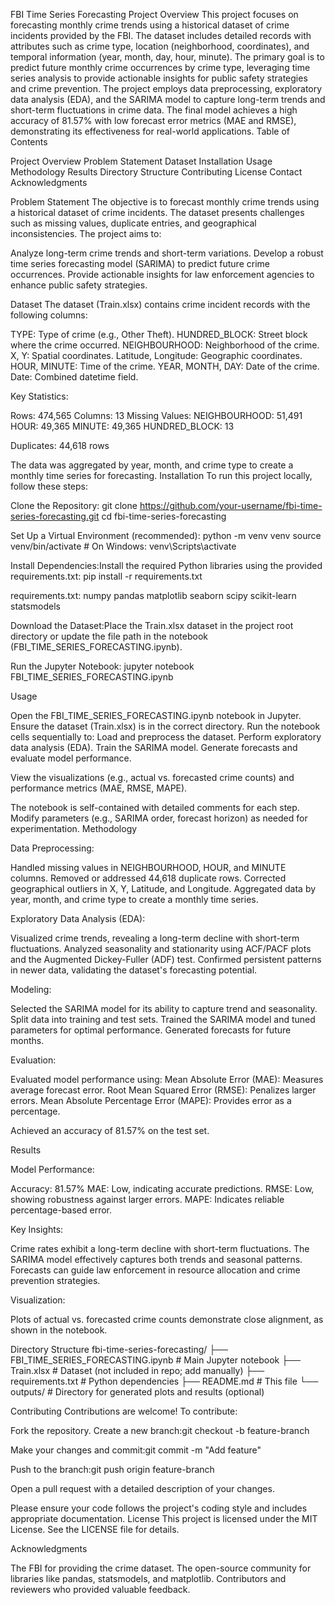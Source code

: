 FBI Time Series Forecasting
Project Overview
This project focuses on forecasting monthly crime trends using a historical dataset of crime incidents provided by the FBI. The dataset includes detailed records with attributes such as crime type, location (neighborhood, coordinates), and temporal information (year, month, day, hour, minute). The primary goal is to predict future monthly crime occurrences by crime type, leveraging time series analysis to provide actionable insights for public safety strategies and crime prevention.
The project employs data preprocessing, exploratory data analysis (EDA), and the SARIMA model to capture long-term trends and short-term fluctuations in crime data. The final model achieves a high accuracy of 81.57% with low forecast error metrics (MAE and RMSE), demonstrating its effectiveness for real-world applications.
Table of Contents

Project Overview
Problem Statement
Dataset
Installation
Usage
Methodology
Results
Directory Structure
Contributing
License
Contact
Acknowledgments

Problem Statement
The objective is to forecast monthly crime trends using a historical dataset of crime incidents. The dataset presents challenges such as missing values, duplicate entries, and geographical inconsistencies. The project aims to:

Analyze long-term crime trends and short-term variations.
Develop a robust time series forecasting model (SARIMA) to predict future crime occurrences.
Provide actionable insights for law enforcement agencies to enhance public safety strategies.

Dataset
The dataset (Train.xlsx) contains crime incident records with the following columns:

TYPE: Type of crime (e.g., Other Theft).
HUNDRED_BLOCK: Street block where the crime occurred.
NEIGHBOURHOOD: Neighborhood of the crime.
X, Y: Spatial coordinates.
Latitude, Longitude: Geographic coordinates.
HOUR, MINUTE: Time of the crime.
YEAR, MONTH, DAY: Date of the crime.
Date: Combined datetime field.

Key Statistics:

Rows: 474,565
Columns: 13
Missing Values:
NEIGHBOURHOOD: 51,491
HOUR: 49,365
MINUTE: 49,365
HUNDRED_BLOCK: 13


Duplicates: 44,618 rows

The data was aggregated by year, month, and crime type to create a monthly time series for forecasting.
Installation
To run this project locally, follow these steps:

Clone the Repository:
git clone https://github.com/your-username/fbi-time-series-forecasting.git
cd fbi-time-series-forecasting


Set Up a Virtual Environment (recommended):
python -m venv venv
source venv/bin/activate  # On Windows: venv\Scripts\activate


Install Dependencies:Install the required Python libraries using the provided requirements.txt:
pip install -r requirements.txt

requirements.txt:
numpy
pandas
matplotlib
seaborn
scipy
scikit-learn
statsmodels


Download the Dataset:Place the Train.xlsx dataset in the project root directory or update the file path in the notebook (FBI_TIME_SERIES_FORECASTING.ipynb).

Run the Jupyter Notebook:
jupyter notebook FBI_TIME_SERIES_FORECASTING.ipynb



Usage

Open the FBI_TIME_SERIES_FORECASTING.ipynb notebook in Jupyter.
Ensure the dataset (Train.xlsx) is in the correct directory.
Run the notebook cells sequentially to:
Load and preprocess the dataset.
Perform exploratory data analysis (EDA).
Train the SARIMA model.
Generate forecasts and evaluate model performance.


View the visualizations (e.g., actual vs. forecasted crime counts) and performance metrics (MAE, RMSE, MAPE).

The notebook is self-contained with detailed comments for each step. Modify parameters (e.g., SARIMA order, forecast horizon) as needed for experimentation.
Methodology

Data Preprocessing:

Handled missing values in NEIGHBOURHOOD, HOUR, and MINUTE columns.
Removed or addressed 44,618 duplicate rows.
Corrected geographical outliers in X, Y, Latitude, and Longitude.
Aggregated data by year, month, and crime type to create a monthly time series.


Exploratory Data Analysis (EDA):

Visualized crime trends, revealing a long-term decline with short-term fluctuations.
Analyzed seasonality and stationarity using ACF/PACF plots and the Augmented Dickey-Fuller (ADF) test.
Confirmed persistent patterns in newer data, validating the dataset's forecasting potential.


Modeling:

Selected the SARIMA model for its ability to capture trend and seasonality.
Split data into training and test sets.
Trained the SARIMA model and tuned parameters for optimal performance.
Generated forecasts for future months.


Evaluation:

Evaluated model performance using:
Mean Absolute Error (MAE): Measures average forecast error.
Root Mean Squared Error (RMSE): Penalizes larger errors.
Mean Absolute Percentage Error (MAPE): Provides error as a percentage.


Achieved an accuracy of 81.57% on the test set.



Results

Model Performance:

Accuracy: 81.57%
MAE: Low, indicating accurate predictions.
RMSE: Low, showing robustness against larger errors.
MAPE: Indicates reliable percentage-based error.


Key Insights:

Crime rates exhibit a long-term decline with short-term fluctuations.
The SARIMA model effectively captures both trends and seasonal patterns.
Forecasts can guide law enforcement in resource allocation and crime prevention strategies.


Visualization:

Plots of actual vs. forecasted crime counts demonstrate close alignment, as shown in the notebook.



Directory Structure
fbi-time-series-forecasting/
├── FBI_TIME_SERIES_FORECASTING.ipynb  # Main Jupyter notebook
├── Train.xlsx                         # Dataset (not included in repo; add manually)
├── requirements.txt                   # Python dependencies
├── README.md                          # This file
└── outputs/                           # Directory for generated plots and results (optional)

Contributing
Contributions are welcome! To contribute:

Fork the repository.
Create a new branch:git checkout -b feature-branch


Make your changes and commit:git commit -m "Add feature"


Push to the branch:git push origin feature-branch


Open a pull request with a detailed description of your changes.

Please ensure your code follows the project's coding style and includes appropriate documentation.
License
This project is licensed under the MIT License. See the LICENSE file for details.

Acknowledgments

The FBI for providing the crime dataset.
The open-source community for libraries like pandas, statsmodels, and matplotlib.
Contributors and reviewers who provided valuable feedback.

